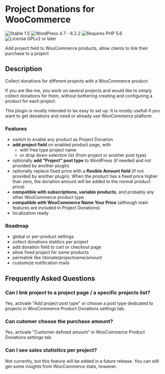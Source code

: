 # Project Donations for WooCommerce

![Stable 1.5](https://badgen.net/badge/Stable/1.5/00aa00)
![WordPress 4.7 - 6.2.2](https://badgen.net/badge/WordPress/4.7%20-%206.2.2/3858e9)
![Requires PHP 5.6](https://badgen.net/badge/PHP/5.6/7884bf)
![License GPLv2 or later](https://badgen.net/badge/License/GPLv2%20or%20later/aa0000)

Add project field to WooCommerce products, allow clients to link their purchase to a project

## Description

Collect donations for different projects with a WooCommerce product.

If you are like me, you work on several projects and would like to simply collect donations for them, without bothering creating and configuring a product for each project.

This plugin is mostly intended to be easy to set up. It is mostly usefull if you want to get donations and need or already use WooCommerce platform.

### Features

- switch to enable any product as Project Donation
- **add project field** on enabled product page, with
  - with free type project name
  - or drop down selection list (from project or another post type)
- optionally **add "Project" post type** to WordPress (if needed and not provided by another plugin)
- optionally replace fixed price with a **flexible Amount field** (if not provided by another plugin). When the product has a fixed price higher than zero, the donation amount will be added to the normal product price)
- **compatible with subscriptions, variable products**, and probably any other WooCommerce product type
- **compatible with WooCommerce Name Your Price** (although main features are included in Project Donations)
- localization ready

### Roadmap

- global or per-product settings
- collect donations statitics per project
- add donation field to cart or checkout page
- allow fixed project for some products
- permalink like /donate/projectname/amount
- customize notification mails

## Frequently Asked Questions

### Can I link project to a project page / a specific projects list?

Yes, activate "Add project post type" or choose a post type dedicated to projects in WooCommerce Product Donations settings tab.

### Can cutomer choose the purchase amount?

Yes, activate "Customer defined amount" in WooCommerce Product Donations settings tab.

### Can I see sales statistics per project?

Not currently, but this feature will be added in a future release. You can still get some insights from WooCommerce stats, however.

